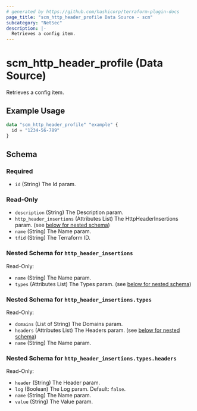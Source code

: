 ```yaml
---
# generated by https://github.com/hashicorp/terraform-plugin-docs
page_title: "scm_http_header_profile Data Source - scm"
subcategory: "NetSec"
description: |-
  Retrieves a config item.
---
```


# scm_http_header_profile (Data Source)

Retrieves a config item.

## Example Usage

```terraform
data "scm_http_header_profile" "example" {
  id = "1234-56-789"
}
```

<!-- schema generated by tfplugindocs -->
## Schema

### Required

- `id` (String) The Id param.

### Read-Only

- `description` (String) The Description param.
- `http_header_insertions` (Attributes List) The HttpHeaderInsertions param. (see [below for nested schema](#nestedatt--http_header_insertions))
- `name` (String) The Name param.
- `tfid` (String) The Terraform ID.

<a id="nestedatt--http_header_insertions"></a>
### Nested Schema for `http_header_insertions`

Read-Only:

- `name` (String) The Name param.
- `types` (Attributes List) The Types param. (see [below for nested schema](#nestedatt--http_header_insertions--types))

<a id="nestedatt--http_header_insertions--types"></a>
### Nested Schema for `http_header_insertions.types`

Read-Only:

- `domains` (List of String) The Domains param.
- `headers` (Attributes List) The Headers param. (see [below for nested schema](#nestedatt--http_header_insertions--types--headers))
- `name` (String) The Name param.

<a id="nestedatt--http_header_insertions--types--headers"></a>
### Nested Schema for `http_header_insertions.types.headers`

Read-Only:

- `header` (String) The Header param.
- `log` (Boolean) The Log param. Default: `false`.
- `name` (String) The Name param.
- `value` (String) The Value param.
